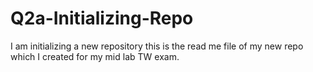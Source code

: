 # Q2a-Initializing-Repo
I am initializing a new repository
this is the read me file of my new repo which I created for my mid lab TW exam.
